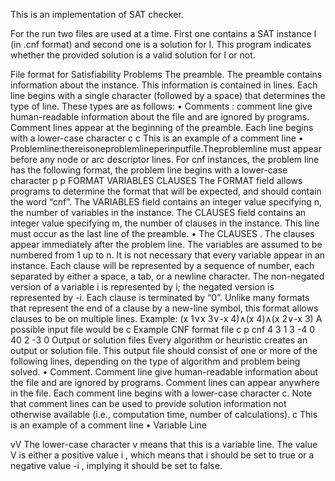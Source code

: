 This is an implementation of SAT checker.

For the run two files are used at a time. First one contains a SAT instance I (in .cnf format) and second one is a solution for I. This program indicates whether the provided solution is a valid solution for I or not.

File format for Satisfiability Problems
The preamble. The preamble contains information about the instance. This information is contained in lines. Each line begins with a single character (followed by a space) that determines the type of line. These types are as follows:
• Comments : comment line give human-readable information about the file and are ignored by programs. Comment lines appear at the beginning of the preamble. Each line begins with a lower-case character c
c This is an example of a comment line
• Problemline:thereisoneproblemlineperinputfile.Theproblemline must appear before any node or arc descriptor lines. For cnf instances, the problem line has the following format, the problem line begins with a lower-case character p
p FORMAT VARIABLES CLAUSES
The FORMAT field allows programs to determine the format that will be expected, and should contain the word “cnf”. The VARIABLES field contains an integer value specifying n, the number of variables in the instance. The CLAUSES field contains an integer value specifying m, the number of clauses in the instance. This line must occur as the last line of the preamble.
• The CLAUSES . The clauses appear immediately after the problem line. The variables are assumed to be numbered from 1 up to n. It is not necessary that every variable appear in an instance. Each clause will be represented by a sequence of number, each separated by either a space, a tab, or a newline character. The non-negated version of a variable i is represented by i; the negated version is represented
by -i.
Each clause is terminated by “0”. Unlike many formats that represent the end of a clause by a new-line symbol, this format allows clauses to be on multiple lines.
Example: (x 1∨x 3∨-x 4)∧(x 4)∧(x 2∨-x 3)
A possible input file would be
c Example CNF format file c
p cnf 4 3
1 3 -4 0 40
2 -3 0
Output or solution files
Every algorithm or heuristic creates an output or solution file. This output file should consist of one or more of the following lines, depending on the type of algorithm and problem being solved.
• Comment. Comment line give human-readable information about the file and are ignored by programs. Comment lines can appear anywhere in the file. Each comment line begins with a lower-case character c. Note that comment lines can be used to provide solution information not otherwise available (i.e., computation time, number of calculations). 
c This is an example of a comment line 
• Variable Line 

vV
The lower-case character v means that this is a variable line. The value V is either a positive value i , which means that i should be set to true or a negative value -i , implying it should be set to false. 

